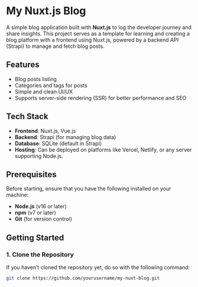 # My Nuxt.js Blog

A simple blog application built with **Nuxt.js** to log the developer journey and share insights. This project serves as a template for learning and creating a blog platform with a frontend using Nuxt.js, powered by a backend API (Strapi) to manage and fetch blog posts.

## Features

- Blog posts listing
- Categories and tags for posts
- Simple and clean UI/UX
- Supports server-side rendering (SSR) for better performance and SEO

## Tech Stack

- **Frontend**: Nuxt.js, Vue.js
- **Backend**: Strapi (for managing blog data)
- **Database**: SQLite (default in Strapi)
- **Hosting**: Can be deployed on platforms like Vercel, Netlify, or any server supporting Node.js.

## Prerequisites

Before starting, ensure that you have the following installed on your machine:
- **Node.js** (v16 or later)
- **npm** (v7 or later)
- **Git** (for version control)

## Getting Started
### 1. Clone the Repository
If you haven’t cloned the repository yet, do so with the following command:

```bash
git clone https://github.com/yourusername/my-nuxt-blog.git
